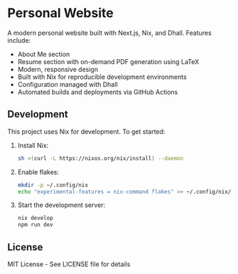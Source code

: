 # Personal Website

A modern personal website built with Next.js, Nix, and Dhall. Features include:

- About Me section
- Resume section with on-demand PDF generation using LaTeX
- Modern, responsive design
- Built with Nix for reproducible development environments
- Configuration managed with Dhall
- Automated builds and deployments via GitHub Actions

## Development

This project uses Nix for development. To get started:

1. Install Nix:
   ```bash
   sh <(curl -L https://nixos.org/nix/install) --daemon
   ```

2. Enable flakes:
   ```bash
   mkdir -p ~/.config/nix
   echo "experimental-features = nix-command flakes" >> ~/.config/nix/nix.conf
   ```

3. Start the development server:
   ```bash
   nix develop
   npm run dev
   ```

## License

MIT License - See LICENSE file for details